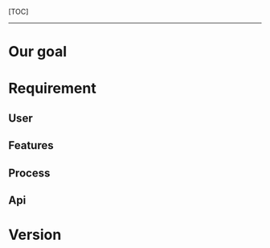 [TOC]

-----------

Our goal
=====

Requirement
=====

User
-----

Features
-----

Process
-----

Api
-----

Version
=====
